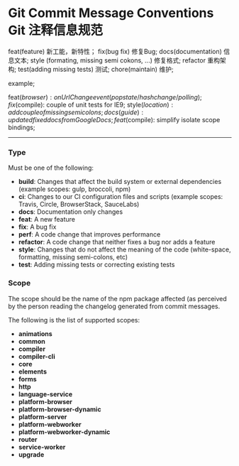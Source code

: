 # Git Commit Message Conventions Git 注释信息规范

feat(feature)   新工能，新特性；
fix(bug fix)    修复Bug;
docs(documentation) 信息文本;
style (formating, missing semi cokons, ...) 修复格式;
refactor    重构架构;
test(adding missing tests)  测试;
chore(maintain) 维护;

example;

feat($browser): onUrlChange event (popstate/hashchange/polling);
fix($compile): couple of unit tests for IE9;
style($location): add couple of missing semi colons;
docs(guide): updated fixed docs from Google Docs;
feat($compile): simplify isolate scope bindings;

---

### Type
Must be one of the following:

* **build**: Changes that affect the build system or external dependencies (example scopes: gulp, broccoli, npm)
* **ci**: Changes to our CI configuration files and scripts (example scopes: Travis, Circle, BrowserStack, SauceLabs)
* **docs**: Documentation only changes
* **feat**: A new feature
* **fix**: A bug fix
* **perf**: A code change that improves performance
* **refactor**: A code change that neither fixes a bug nor adds a feature
* **style**: Changes that do not affect the meaning of the code (white-space, formatting, missing semi-colons, etc)
* **test**: Adding missing tests or correcting existing tests

### Scope
The scope should be the name of the npm package affected (as perceived by the person reading the changelog generated from commit messages.

The following is the list of supported scopes:

* **animations**
* **common**
* **compiler**
* **compiler-cli**
* **core**
* **elements**
* **forms**
* **http**
* **language-service**
* **platform-browser**
* **platform-browser-dynamic**
* **platform-server**
* **platform-webworker**
* **platform-webworker-dynamic**
* **router**
* **service-worker**
* **upgrade**